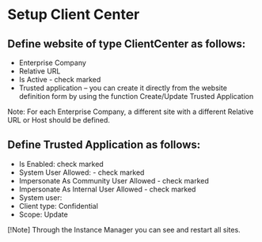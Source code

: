 # Setup Client Center  

## Define website of type ClientCenter as follows: 
- Enterprise Company
- Relative URL
- Is Active - check marked
- Trusted application – you can create it directly from the website definition form by using the function Create/Update Trusted Application 

Note: For each Enterprise Company, a different site with a different Relative URL or Host should be defined. 

## Define Trusted Application as follows:  
- Is Enabled: check marked 
- System User Allowed: - check marked
- Impersonate As Community User Allowed - check marked
- Impersonate As Internal User Allowed - check marked
- System user:  <SYSTEM-APPLICATION-USER> 
- Client type: Confidential
- Scope: Update   
  
[!Note] Through the Instance Manager you can see and restart all sites.
